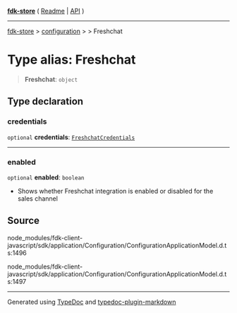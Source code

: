 [**fdk-store**](../../../README.md) ( [Readme](../../../README.md) \| [API](../../../API.md) )

---

[fdk-store](../../../API.md) > [configuration](../../README.md) > [<internal>](../README.md) > Freshchat

# Type alias: Freshchat

> **Freshchat**: `object`

## Type declaration

### credentials

`optional` **credentials**: [`FreshchatCredentials`](type-alias.FreshchatCredentials.md)

---

### enabled

`optional` **enabled**: `boolean`

- Shows whether Freshchat integration is
  enabled or disabled for the sales channel

## Source

node_modules/fdk-client-javascript/sdk/application/Configuration/ConfigurationApplicationModel.d.ts:1496

node_modules/fdk-client-javascript/sdk/application/Configuration/ConfigurationApplicationModel.d.ts:1497

---

Generated using [TypeDoc](https://typedoc.org/) and [typedoc-plugin-markdown](https://www.npmjs.com/package/typedoc-plugin-markdown)

